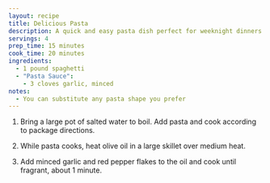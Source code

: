 ```yaml
---
layout: recipe
title: Delicious Pasta
description: A quick and easy pasta dish perfect for weeknight dinners
servings: 4
prep_time: 15 minutes
cook_time: 20 minutes
ingredients:
  - 1 pound spaghetti
  - "Pasta Sauce":
    - 3 cloves garlic, minced
notes:
  - You can substitute any pasta shape you prefer
---
```


1. Bring a large pot of salted water to boil. Add pasta and cook according to package directions.

2. While pasta cooks, heat olive oil in a large skillet over medium heat.

3. Add minced garlic and red pepper flakes to the oil and cook until fragrant, about 1 minute.

